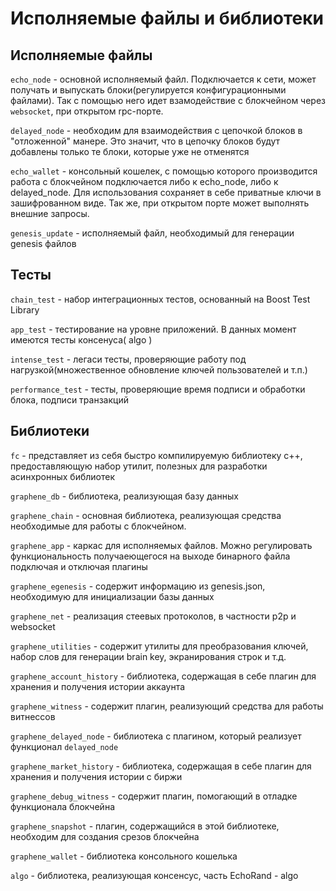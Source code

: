 # Исполняемые файлы и библиотеки

## Исполняемые файлы

`echo_node` - основной исполняемый файл. Подключается к сети, может получать и выпускать блоки(регулируется конфигурационными файлами). Так с помощью него идет взамодействие с блокчейном через `websocket`, при открытом rpc-порте.

`delayed_node` - необходим для взаимодействия с цепочкой блоков в "отложенной" манере. Это значит, что в цепочку блоков будут добавлены только те блоки, которые уже не отменятся

`echo_wallet` - консольный кошелек, с помощью которого производится работа с блокчейном подключается либо к echo_node, либо к delayed_node. Для использования сохраняет в себе приватные ключи в зашифрованном виде. Так же, при открытом порте может выполнять внешние запросы.

`genesis_update` - исполняемый файл, необходимый для генерации genesis файлов

## Тесты

`chain_test` - набор интеграционных тестов, основанный на Boost Test Library

`app_test` - тестирование на уровне приложений. В данных момент имеются тесты консенуса( algo )

`intense_test` - легаси тесты, проверяющие работу под нагрузкой(множественное обновление ключей пользователей и т.п.)

`performance_test` - тесты, проверяющие время подписи и обработки блока, подписи транзакций

## Библиотеки

`fc` - представляет из себя быстро компилируемую библиотеку c++, предоставляющую набор утилит, полезных для разработки асинхронных библиотек

`graphene_db` - библиотека, реализующая базу данных

`graphene_chain` - основная библиотека, реализующая средства необходимые для работы с блокчейном.

`graphene_app` - каркас для исполняемых файлов. Можно регулировать функциональность получаеющегося на выходе бинарного файла подключая и отключая плагины

`graphene_egenesis` - содержит информацию из genesis.json, необходимую для инициализации базы данных

`graphene_net` - реализация стеевых протоколов, в частности p2p и websocket

`graphene_utilities` - содержит утилиты для преобразования ключей, набор слов для генерации brain key, экранирования строк и т.д.

`graphene_account_history` - библиотека, содержащая в себе плагин для хранения и получения истории аккаунта

`graphene_witness` - содержит плагин, реализующий средства для работы витнессов

`graphene_delayed_node` - библиотека с плагином, который реализует функционал `delayed_node`

`graphene_market_history` - библиотека, содержащая в себе плагин для хранения и получения истории с биржи

`graphene_debug_witness` - содержит плагин, помогающий в отладке функционала блокчейна

`graphene_snapshot` - плагин, содержащийся в этой библиотеке, необходим для создания срезов блокчейна

`graphene_wallet` - библиотека консольного кошелька

`algo` - библиотека, реализующая консенсус, часть EchoRand - algo